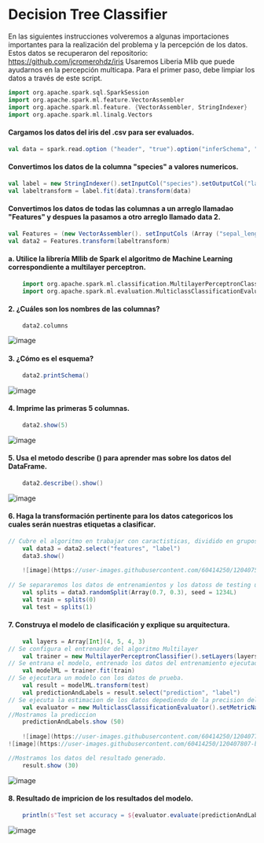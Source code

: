 # Decision Tree Classifier

En las siguientes instrucciones volveremos a algunas importaciones importantes para la realización del problema y la percepción de los datos.
Estos datos se recuperaron del repositorio: https://github.com/jcromerohdz/iris
Usaremos Liberia Mlib que puede ayudarnos en la percepción multicapa.
Para el primer paso, debe limpiar los datos a través de este script.

```scala
import org.apache.spark.sql.SparkSession
import org.apache.spark.ml.feature.VectorAssembler
import org.apache.spark.ml.feature. {VectorAssembler, StringIndexer}
import org.apache.spark.ml.linalg.Vectors
```

#### Cargamos los datos del iris del .csv para ser evaluados.
```scala
val data = spark.read.option ("header", "true").option("inferSchema", "true").format ("csv").load("C:/Repositorios/Big_Data/Unit_2/Evaluation/iris.csv")
```

#### Convertimos los datos de la columna "species" a valores numericos.
```scala
val label = new StringIndexer().setInputCol("species").setOutputCol("label")
val labeltransform = label.fit(data).transform(data)
```

#### Convertimos los datos de todas las columnas a un arreglo llamadao "Features" y despues la pasamos a otro arreglo llamado data 2.
```scala
val Features = (new VectorAssembler(). setInputCols (Array ("sepal_length", "sepal_width", "petal_length", "petal_width")).setOutputCol("features"))
val data2 = Features.transform(labeltransform)
```

#### a. Utilice la librería Mllib de Spark el algoritmo de Machine Learning correspondiente a multilayer perceptron.
```scala
    import org.apache.spark.ml.classification.MultilayerPerceptronClassifier
    import org.apache.spark.ml.evaluation.MulticlassClassificationEvaluator
```
#### 2. ¿Cuáles son los nombres de las columnas?
```scala
    data2.columns
```

![image](https://user-images.githubusercontent.com/60414250/120407438-023f8400-c302-11eb-8a06-840a99af86c1.png)


#### 3. ¿Cómo es el esquema?
```scala
    data2.printSchema()
```

![image](https://user-images.githubusercontent.com/60414250/120407471-11becd00-c302-11eb-95c7-bb0f2771f7e8.png)


#### 4. Imprime las primeras 5 columnas.
```scala
    data2.show(5)
```

![image](https://user-images.githubusercontent.com/60414250/120407502-200ce900-c302-11eb-83a2-9b5f5ed86f02.png)


#### 5. Usa el metodo describe () para aprender mas sobre los datos del DataFrame.
```scala
    data2.describe().show()
```

![image](https://user-images.githubusercontent.com/60414250/120407550-387d0380-c302-11eb-8813-eedcaebdcf1e.png)


#### 6. Haga la transformación pertinente para los datos categoricos los cuales serán nuestras etiquetas a clasificar.
```scala
// Cubre el algoritmo en trabajar con caractisticas, dividido en grupos de datos.
    val data3 = data2.select("features", "label")
    data3.show()
    
    ![image](https://user-images.githubusercontent.com/60414250/120407584-4fbbf100-c302-11eb-962c-ba850f2768ba.png)
    
// Se separaremos los datos de entrenamientos y los datoss de testing usando los datos indexados dentro de la siguente linea.
    val splits = data3.randomSplit(Array(0.7, 0.3), seed = 1234L)
    val train = splits(0)
    val test = splits(1)
```

#### 7. Construya el modelo de clasificación y explique su arquitectura.
```scala
    val layers = Array[Int](4, 5, 4, 3)
// Se configura el entrenador del algoritmo Multilayer
    val trainer = new MultilayerPerceptronClassifier().setLayers(layers).setBlockSize(128).setSeed(1234L).setMaxIter(100)
// Se entrana el modelo, entrenado los datos del entrenamiento ejecutado con anterioridad
    val modelML = trainer.fit(train)
// Se ejecutara un modelo con los datos de prueba.
    val result = modelML.transform(test)
    val predictionAndLabels = result.select("prediction", "label")
// Se ejecuta la estimacion de los datos depediendo de la precision del modelo resultante.
    val evaluator = new MulticlassClassificationEvaluator().setMetricName("accuracy")
//Mostramos la prediccion
    predictionAndLabels.show (50)
    
    ![image](https://user-images.githubusercontent.com/60414250/120407729-94e02300-c302-11eb-9d12-ccb7aaef9e73.png)
![image](https://user-images.githubusercontent.com/60414250/120407807-b8a36900-c302-11eb-9c29-f3f688d1edf7.png)

//Mostramos los datos del resultado generado. 
    result.show (30)
```

![image](https://user-images.githubusercontent.com/60414250/120407880-ceb12980-c302-11eb-8e0b-0f2836c19cf0.png)

#### 8. Resultado de impricion de los resultados del modelo.
```scala
    println(s"Test set accuracy = ${evaluator.evaluate(predictionAndLabels)}")
```

![image](https://user-images.githubusercontent.com/60414250/120407921-dffa3600-c302-11eb-8963-580414a98d9a.png)
